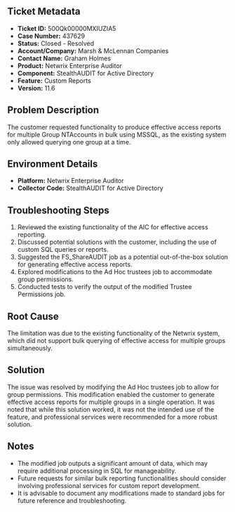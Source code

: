 ## Ticket Metadata
- **Ticket ID:** 500Qk00000MXIUZIA5
- **Case Number:** 437629
- **Status:** Closed - Resolved
- **Account/Company:** Marsh & McLennan Companies
- **Contact Name:** Graham Holmes
- **Product:** Netwrix Enterprise Auditor
- **Component:** StealthAUDIT for Active Directory
- **Feature:** Custom Reports
- **Version:** 11.6

## Problem Description
The customer requested functionality to produce effective access reports for multiple Group NTAccounts in bulk using MSSQL, as the existing system only allowed querying one group at a time.

## Environment Details
- **Platform:** Netwrix Enterprise Auditor
- **Collector Code:** StealthAUDIT for Active Directory

## Troubleshooting Steps
1. Reviewed the existing functionality of the AIC for effective access reporting.
2. Discussed potential solutions with the customer, including the use of custom SQL queries or reports.
3. Suggested the FS_ShareAUDIT job as a potential out-of-the-box solution for generating effective access reports.
4. Explored modifications to the Ad Hoc trustees job to accommodate group permissions.
5. Conducted tests to verify the output of the modified Trustee Permissions job.

## Root Cause
The limitation was due to the existing functionality of the Netwrix system, which did not support bulk querying of effective access for multiple groups simultaneously.

## Solution
The issue was resolved by modifying the Ad Hoc trustees job to allow for group permissions. This modification enabled the customer to generate effective access reports for multiple groups in a single operation. It was noted that while this solution worked, it was not the intended use of the feature, and professional services were recommended for a more robust solution.

## Notes
- The modified job outputs a significant amount of data, which may require additional processing in SQL for manageability.
- Future requests for similar bulk reporting functionalities should consider involving professional services for custom report development.
- It is advisable to document any modifications made to standard jobs for future reference and troubleshooting.